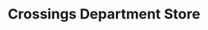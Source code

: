 ---
title: "Crossings Department Store"
url: /mandaluyong/crossings-department-store/
shop: department store
---
